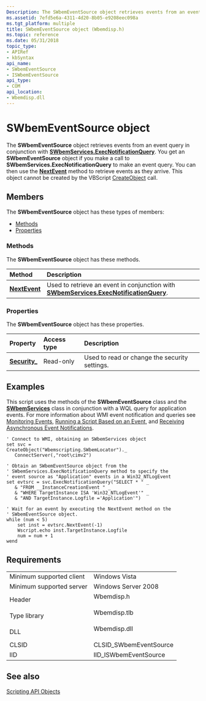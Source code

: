 ```yaml
---
Description: The SWbemEventSource object retrieves events from an event query in conjunction with SWbemServices.ExecNotificationQuery.
ms.assetid: 7efd5e6a-4311-4d20-8b05-e9208eec098a
ms.tgt_platform: multiple
title: SWbemEventSource object (Wbemdisp.h)
ms.topic: reference
ms.date: 05/31/2018
topic_type: 
- APIRef
- kbSyntax
api_name: 
- SWbemEventSource
- ISWbemEventSource
api_type: 
- COM
api_location: 
- Wbemdisp.dll
---
```


# SWbemEventSource object

The **SWbemEventSource** object retrieves events from an event query in conjunction with [**SWbemServices.ExecNotificationQuery**](swbemservices-execnotificationquery.md). You get an **SWbemEventSource** object if you make a call to **SWbemServices.ExecNotificationQuery** to make an event query. You can then use the [**NextEvent**](swbemeventsource-nextevent.md) method to retrieve events as they arrive. This object cannot be created by the VBScript [CreateObject](/previous-versions//xzysf6hc(v=vs.85)) call.

## Members

The **SWbemEventSource** object has these types of members:

-   [Methods](#methods)
-   [Properties](#properties)

### Methods

The **SWbemEventSource** object has these methods.



| Method                                          | Description                                                                                                                                  |
|:------------------------------------------------|:---------------------------------------------------------------------------------------------------------------------------------------------|
| [**NextEvent**](swbemeventsource-nextevent.md) | Used to retrieve an event in conjunction with [**SWbemServices.ExecNotificationQuery**](swbemservices-execnotificationquery.md).<br/> |



 

### Properties

The **SWbemEventSource** object has these properties.



| Property                                                    | Access type          | Description                                              |
|:------------------------------------------------------------|:---------------------|:---------------------------------------------------------|
| [**Security\_**](swbemeventsource-security-.md)<br/> | Read-only<br/> | Used to read or change the security settings.<br/> |



 

## Examples

This script uses the methods of the **SWbemEventSource** class and the [**SWbemServices**](swbemservices.md) class in conjunction with a WQL query for application events. For more information about WMI event notification and queries see [Monitoring Events](monitoring-events.md), [Running a Script Based on an Event](running-a-script-based-on-an-event.md), and [Receiving Asynchronous Event Notifications](receiving-asynchronous-event-notifications.md).


```VB
' Connect to WMI, obtaining an SWbemServices object
set svc =
CreateObject("Wbemscripting.SWbemLocator")._
   ConnectServer(,"root\cimv2")

' Obtain an SWbemEventSource object from the 
' SWbemServices.ExecNotificationQuery method to specify the 
' event source as "Application" events in a Win32_NTLogEvent
set evtsrc = svc.ExecNotificationQuery("SELECT * " _
   & "FROM __InstanceCreationEvent " _
   & "WHERE TargetInstance ISA 'Win32_NTLogEvent'" _
   & "AND TargetInstance.Logfile ='Application'")

' Wait for an event by executing the NextEvent method on the 
' SWbemEventSource object.
while (num < 5)
    set inst = evtsrc.NextEvent(-1)
    Wscript.echo inst.TargetInstance.Logfile
    num = num + 1
wend
```



## Requirements



|                                     |                                                                                         |
|-------------------------------------|-----------------------------------------------------------------------------------------|
| Minimum supported client<br/> | Windows Vista<br/>                                                                |
| Minimum supported server<br/> | Windows Server 2008<br/>                                                          |
| Header<br/>                   | <dl> <dt>Wbemdisp.h</dt> </dl>   |
| Type library<br/>             | <dl> <dt>Wbemdisp.tlb</dt> </dl> |
| DLL<br/>                      | <dl> <dt>Wbemdisp.dll</dt> </dl> |
| CLSID<br/>                    | CLSID\_SWbemEventSource<br/>                                                      |
| IID<br/>                      | IID\_ISWbemEventSource<br/>                                                       |



## See also

<dl> <dt>

[Scripting API Objects](scripting-api-objects.md)
</dt> </dl>

 


